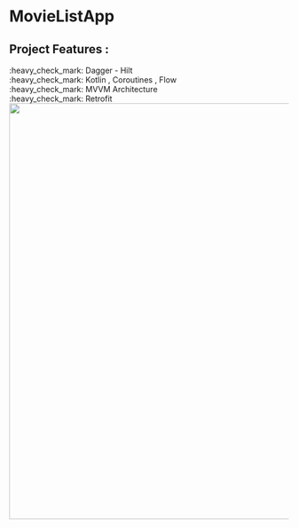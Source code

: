 # MovieListApp

## Project Features :

<div>:heavy_check_mark: Dagger - Hilt</div>
<div>:heavy_check_mark: Kotlin , Coroutines , Flow</div>
<div>:heavy_check_mark: MVVM Architecture </div>
<div>:heavy_check_mark: Retrofit </div>

<div style="display: flex;">

</br>

<img src="https://user-images.githubusercontent.com/63645518/197327724-a9dda776-8740-4253-9bf3-9eda24789abd.png" width="750" height="750">

</br>

